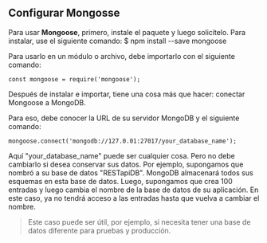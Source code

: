 ## Configurar Mongosse

Para usar **Mongoose**, primero, instale el paquete y luego solicítelo. Para instalar, use el siguiente comando:
    $ npm install --save mongoose 


Para usarlo en un módulo o archivo, debe importarlo con el siguiente comando:

    
    const mongoose = require('mongoose'); 


Después de instalar e importar, tiene una cosa más que hacer: conectar Mongoose a MongoDB.

Para eso, debe conocer la URL de su servidor MongoDB y el siguiente comando:

    
    mongoose.connect('mongodb://127.0.01:27017/your_database_name'); 


Aquí "your_database_name" puede ser cualquier cosa. Pero no debe cambiarlo si desea conservar sus datos. Por ejemplo, supongamos que nombró a su base de datos "RESTapiDB". MongoDB almacenará todos sus esquemas en esta base de datos. Luego, supongamos que crea 100 entradas y luego cambia el nombre de la base de datos de su aplicación. En este caso, ya no tendrá acceso a las entradas hasta que vuelva a cambiar el nombre.

>Este caso puede ser útil, por ejemplo, si necesita tener una base de datos diferente para pruebas y producción.